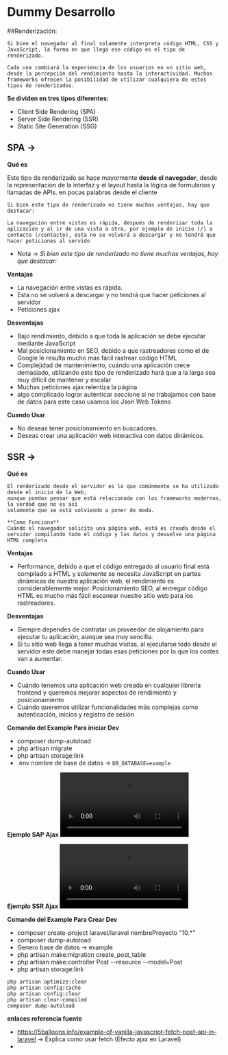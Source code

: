 # Dummy Desarrollo 


##Renderización: 

```
Si bien el navegador al final solamente interpreta código HTML, CSS y JavaScript, la forma en que llega ese código es el tipo de renderizado. 

Cada una cambiará la experiencia de los usuarios en un sitio web, desde la percepción del rendimiento hasta la interactividad. Muchos frameworks ofrecen la posibilidad de utilizar cualquiera de estos tipos de renderizados.
``` 

**Se dividen en tres tipos diferentes:**

- Client Side Rendering (SPA)
- Server Side Rendering (SSR)
- Static Site Generation (SSG)

## SPA -> 

**Qué es**

Este tipo de renderizado se hace mayormente **desde el navegador**, 
desde la representación de la interfaz y el layout hasta la lógica de formularios y llamadas de APIs. en pocas palabras desde el cliente  

```
Si bien este tipo de renderizado no tiene muchas ventajas, hay que destacar:

La navegación entre vistas es rápida, después de renderizar toda la aplicación y al ir de una vista a otra, por ejemplo de inicio (/) a contacto (/contacto), esta no se volverá a descargar y no tendrá que hacer peticiones al servido
```
- Nota -> *Si bien este tipo de renderizado no tiene muchas ventajas, hay que destacar:*

**Ventajas**
- La navegación entre vistas es rápida. 
- Esta no se volverá a descargar y no tendrá que hacer peticiones al servidor
- Peticiones ajax 

**Desventajas**

- Bajo rendimiento, debido a que toda la aplicación se debe ejecutar mediante JavaScript
- Mal posicionamiento en SEO, debido a que rastreadores como el de Google le resulta mucho más fácil rastrear código HTML
- Complejidad de mantenimiento, cuándo una aplicación crece demasiado, utilizando este tipo de renderizado hará que a la larga sea muy difícil de mantener y escalar
- Muchas peticiones ajax relentiza la página 
- algo complicado lograr autenticar seccione si no trabajamos con base de datos para este caso usamos los Json Web Tokens 

**Cuando Usar**
- No deseas tener posicionamiento en buscadores.
- Deseas crear una aplicación web interactiva con datos dinámicos.

## SSR ->  

**Qué es** 

```
El renderizado desde el servidor es lo que comúnmente se ha utilizado desde el inicio de la Web, 
aunque puedas pensar que está relacionado con los frameworks modernos, la verdad que no es así 
solamente que se está volviendo a poner de moda. 

**Como Funciona**
Cuándo el navegador solicita una página web, está es creada desde el 
servidor compilando todo el código y los datos y devuelve una página HTML completa
```

**Ventajas**
- Performance, debido a que el código entregado al usuario final está compilado a HTML y solamente se necesita JavaScript en partes dinámicas de nuestra aplicación web, el rendimiento es considerablemente mejor.
Posicionamiento SEO, al entregar código HTML es mucho más fácil escanear nuestro sitio web para los rastreadores.

**Desventajas**

- Siempre dependes de contratar un proveedor de alojamiento para ejecutar tu aplicación, aunque sea muy sencilla.
- Si tu sitio web llega a tener muchas visitas, al ejecutarse todo desde el servidor este debe manejar todas esas peticiones por lo que los costes van a aumentar.

**Cuando Usar**
- Cuándo tenemos una aplicación web creada en cualquier librería frontend y queremos mejorar aspectos de rendimiento y posicionamiento
- Cuándo queremos utilizar funcionalidades más complejas como autenticación, inicios y registro de sesión

**Comando del Example Para iniciar Dev**
- composer dump-autoload
- php artisan migrate 
- php artisan storage:link
- .env nombre de base de datos -> `DB_DATABASE=example`

**Ejemplo SAP Ajax**
![Video Ejemplo Ajax ](./video/Formulario_Ajax_como_funciona.webm)

**Ejemplo SSR Ajax**
![Video Ejemplo Ajax ](./video/Formulario_Normal_como_funciona.webm)


**Comando del Example Para Crear Dev**

- composer create-project laravel/laravel nombreProyecto "10.*"
- composer dump-autoload
- Genero base de datos  -> example
- php artisan make:migration create_post_table
- php artisan make:controller Post --resource --model=Post
- php artisan storage:link

```  en caso en error 
php artisan optimize:clear
php artisan config:cache
php artisan config:clear
php artisan clear-compiled
composer dump-autoload
```


**enlaces referencia fuente** 
- https://5balloons.info/example-of-vanilla-javascript-fetch-post-api-in-laravel -> Explica como usar fetch (Efecto ajax en Laravel)
- 